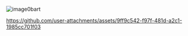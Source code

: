 ![image0bart](https://github.com/user-attachments/assets/f2852ae1-a9e6-451d-ac05-3ca246ee505c)


https://github.com/user-attachments/assets/9ff9c542-f97f-481d-a2c1-1985cc701f03

